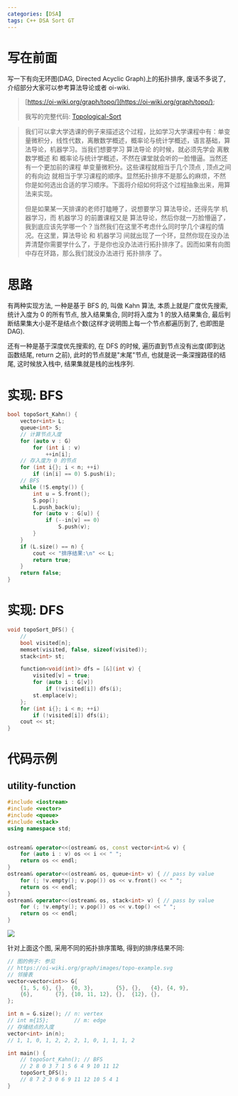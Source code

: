 ```yaml
---
categories: [DSA]
tags: C++ DSA Sort GT
---
```


# 写在前面

写一下有向无环图(DAG, Directed Acyclic Graph)上的拓扑排序, 废话不多说了, 介绍部分大家可以参考算法导论或者 oi-wiki. 

>   [https://oi-wiki.org/graph/topo/](https://oi-wiki.org/graph/topo/);
>
>   我写的完整代码:
>   [Topological-Sort](https://github.com/zorchp/dsa/blob/master/c_cpp/Sort/Topology_Sort.cpp)

>   我们可以拿大学选课的例子来描述这个过程，比如学习大学课程中有：单变量微积分，线性代数，离散数学概述，概率论与统计学概述，语言基础，算法导论，机器学习。当我们想要学习 算法导论 的时候，就必须先学会 离散数学概述 和 概率论与统计学概述，不然在课堂就会听的一脸懵逼。当然还有一个更加前的课程 单变量微积分。这些课程就相当于几个顶点  , 顶点之间的有向边 就相当于学习课程的顺序。显然拓扑排序不是那么的麻烦，不然你是如何选出合适的学习顺序。下面将介绍如何将这个过程抽象出来，用算法来实现。
>
>   但是如果某一天排课的老师打瞌睡了，说想要学习 算法导论，还得先学 机器学习，而 机器学习 的前置课程又是 算法导论，然后你就一万脸懵逼了，我到底应该先学哪一个？当然我们在这里不考虑什么同时学几个课程的情况。在这里，算法导论 和 机器学习 间就出现了一个环，显然你现在没办法弄清楚你需要学什么了，于是你也没办法进行拓扑排序了。因而如果有向图中存在环路，那么我们就没办法进行 拓扑排序 了。



# 思路

有两种实现方法, 一种是基于 BFS 的, 叫做 Kahn 算法, 本质上就是广度优先搜索, 统计入度为 0 的所有节点, 放入结果集合, 同时将入度为 1 的放入结果集合, 最后判断结果集大小是不是结点个数(这样才说明图上每一个节点都遍历到了, 也即图是 DAG). 

还有一种是基于深度优先搜索的, 在 DFS 的时候, 遍历直到节点没有出度(即到达函数结尾, return 之前), 此时的节点就是"末尾"节点, 也就是说一条深搜路径的结尾, 这时候放入栈中, 结果集就是栈的出栈序列. 

# 实现: BFS

```cpp
bool topoSort_Kahn() {
    vector<int> L;
    queue<int> S;
    // 计算节点入度
    for (auto v : G)
        for (int i : v) 
            ++in[i];
    // 存入度为 0 的节点
    for (int i{}; i < n; ++i)
        if (in[i] == 0) S.push(i); 
    // BFS
    while (!S.empty()) {
        int u = S.front();
        S.pop();
        L.push_back(u);
        for (auto v : G[u]) {
            if (--in[v] == 0) 
                S.push(v);
        }
    }
    if (L.size() == n) {
        cout << "排序结果:\n" << L;
        return true;
    }
    return false;
}
```



# 实现: DFS

```cpp
void topoSort_DFS() {
    //
    bool visited[n];
    memset(visited, false, sizeof(visited));
    stack<int> st;

    function<void(int)> dfs = [&](int v) {
        visited[v] = true;
        for (auto i : G[v])
            if (!visited[i]) dfs(i);
        st.emplace(v);
    };
    for (int i{}; i < n; ++i)
        if (!visited[i]) dfs(i);
    cout << st;
}
```



# 代码示例

## utility-function

```cpp
#include <iostream>
#include <vector>
#include <queue>
#include <stack>
using namespace std;


ostream& operator<<(ostream& os, const vector<int>& v) {
    for (auto i : v) os << i << " ";
    return os << endl;
}
ostream& operator<<(ostream& os, queue<int> v) { // pass by value
    for (; !v.empty(); v.pop()) os << v.front() << " ";
    return os << endl;
}
ostream& operator<<(ostream& os, stack<int> v) { // pass by value
    for (; !v.empty(); v.pop()) os << v.top() << " ";
    return os << endl;
}
```



<img src="https://oi-wiki.org/graph/images/topo-example.svg" />

针对上面这个图, 采用不同的拓扑排序策略, 得到的排序结果不同: 

```cpp
// 图的例子: 参见
// https://oi-wiki.org/graph/images/topo-example.svg
// 邻接表
vector<vector<int>> G{
    {1, 5, 6}, {},  {0, 3},       {5}, {},   {4}, {4, 9},
    {6},       {7}, {10, 11, 12}, {},  {12}, {},
};

int n = G.size(); // n: vertex
// int m{15};        // m: edge
// 存储结点的入度
vector<int> in(n);
// 1, 1, 0, 1, 2, 2, 2, 1, 0, 1, 1, 1, 2

int main() {
    // topoSort_Kahn(); // BFS
    // 2 8 0 3 7 1 5 6 4 9 10 11 12
    topoSort_DFS();
    // 8 7 2 3 0 6 9 11 12 10 5 4 1
}
```

